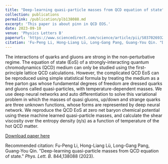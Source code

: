 ```yaml
---
title: "Deep-learning quasi-particle masses from QCD equation of state"
collection: publications
permalink: /publication/plb138088.md
excerpt: 'This paper is about pinn in QCD EOS.'
date: 2023-09-10
venue: 'Physics Letters B'
paperurl: 'https://www.sciencedirect.com/science/article/pii/S0370269323004227'
citation: 'Fu-Peng Li, Hong-Liang Lü, Long-Gang Pang, Guang-You Qin. "Deep-learning quasi-particle masses from QCD equation of state." Phys. Lett. B. 844,138088 (2023).'
---
```

The interactions of quarks and gluons are strong in the non-perturbative regime. The equation of state (EoS) of a strongly-interacting quantum chromodynamics (QCD) medium can only be studied using the first-principle lattice QCD calculations. However, the complicated QCD EoS can be reproduced using simple statistical formula by treating the medium as a free parton gas whose fundamental degrees of freedom are dressed quarks and gluons called quasi-particles, with temperature-dependent masses. We use deep neural networks and auto differentiation to solve this variational problem in which the masses of quasi gluons, up/down and strange quarks are three unknown functions, whose forms are represented by deep neural network. We reproduce the QCD EoS at zero net baryon chemical potential using these machine learned quasi-particle masses, and calculate the shear viscosity over the entropy density (η/s) as a function of temperature of the hot QCD matter.

[Download paper here](https://doi.org/10.1016/j.physletb.2023.138088)

Recommended citation: Fu-Peng Li, Hong-Liang Lü, Long-Gang Pang, Guang-You Qin. "Deep-learning quasi-particle masses from QCD equation of state." <i>Phys. Lett. B</i>. 844,138088 (2023).
